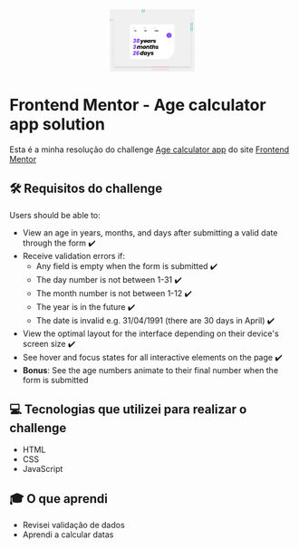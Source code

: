 <div  align="center"> 
  <img style="width: 150px; margin:auto" src="assets/images/desktop-preview.jpg">
</div>


# Frontend Mentor - Age calculator app solution
Esta é a minha resolução do challenge [Age calculator app](https://www.frontendmentor.io/challenges/age-calculator-app-dF9DFFpj-Q) do site [Frontend Mentor](https://www.frontendmentor.io/)

## 🛠️ Requisitos do challenge 
Users should be able to:

- View an age in years, months, and days after submitting a valid date through the form ✔️
- Receive validation errors if:
  - Any field is empty when the form is submitted ✔️
  - The day number is not between 1-31 ✔️
  - The month number is not between 1-12 ✔️
  - The year is in the future ✔️
  - The date is invalid e.g. 31/04/1991 (there are 30 days in April) ✔️
- View the optimal layout for the interface depending on their device's screen size ✔️
- See hover and focus states for all interactive elements on the page ✔️
- **Bonus**: See the age numbers animate to their final number when the form is submitted

## 💻 Tecnologias que utilizei para realizar o challenge
- HTML
- CSS
- JavaScript


## 🎓 O que aprendi
- Revisei validação de dados 
- Aprendi a calcular datas 
